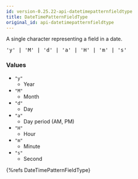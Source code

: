 ```yaml
---
id: version-0.25.22-api-datetimepatternfieldtype
title: DateTimePatternFieldType
original_id: api-datetimepatternfieldtype
---
```


A single character representing a field in a date.

<pre class="syntax">
'y' | 'M' | 'd' | 'a' | 'H' | 'm' | 's'
</pre>

### Values
  - `"y"`
    - Year
  - `"M"`
    - Month
  - `"d"`
    - Day
  - `"a"`
    - Day period (AM, PM)
  - `"H"`
    - Hour
  - `"m"`
    - Minute
  - `"s"`
    - Second


{%refs DateTimePatternFieldType}
